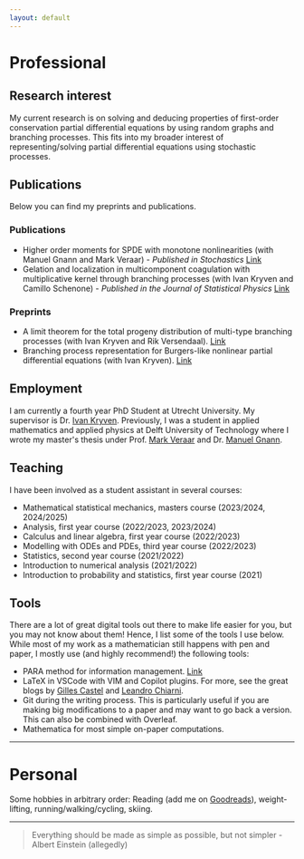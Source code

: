 ```yaml
---
layout: default
---
```


# Professional
## Research interest
My current research is on solving and deducing properties of first-order conservation partial differential equations by using random graphs and branching processes. This fits into my broader interest of representing/solving partial differential equations using stochastic processes. 


## Publications
Below you can find my preprints and publications.

### Publications
- Higher order moments for SPDE with monotone nonlinearities (with Manuel Gnann and Mark Veraar) - *Published in Stochastics* [Link](https://doi.org/10.1080/17442508.2024.2384554)
- Gelation and localization in multicomponent coagulation with multiplicative kernel through branching processes (with Ivan Kryven and Camillo Schenone) - *Published in the Journal of Statistical Physics* [Link](https://doi.org/10.1007/s10955-024-03301-z)

### Preprints
- A limit theorem for the total progeny distribution of multi-type branching processes (with Ivan Kryven and Rik Versendaal). [Link](https://arxiv.org/abs/2503.22518)
- Branching process representation for Burgers-like nonlinear partial differential equations (with Ivan Kryven). [Link](https://arxiv.org/abs/2310.11338)

## Employment 
I am currently a fourth year PhD Student at Utrecht University. My supervisor is Dr. [Ivan Kryven](https://www.uu.nl/staff/IVKryven). Previously, I was a student in applied mathematics and applied physics at Delft University of Technology where I wrote my master's thesis under Prof. [Mark Veraar](https://fa.ewi.tudelft.nl/~veraar/) and Dr. [Manuel Gnann](https://sites.google.com/view/manuelgnannpersonalhomepage/home).

## Teaching
I have been involved as a student assistant in several courses:
- Mathematical statistical mechanics, masters course (2023/2024, 2024/2025)
- Analysis, first year course (2022/2023, 2023/2024)
- Calculus and linear algebra, first year course (2022/2023)
- Modelling with ODEs and PDEs, third year course (2022/2023)
- Statistics, second year course (2021/2022)
- Introduction to numerical analysis (2021/2022)
- Introduction to probability and statistics, first year course (2021)

## Tools
There are a lot of great digital tools out there to make life easier for you, but you may not know about them! Hence, I list some of the tools I use below. While most of my work as a mathematician still happens with pen and paper, I mostly use (and highly recommend!) the following tools:
- PARA method for information management. [Link](https://fortelabs.com/blog/para/)
- LaTeX in VSCode with VIM and Copilot plugins. For more, see the great blogs by [Gilles Castel](https://castel.dev/post/lecture-notes-1/) and [Leandro Chiarni](https://www.lchiarini.com/vim/2022/05/28/Vim-for-mathematicians.html).
- Git during the writing process. This is particularly useful if you are making big modifications to a paper and may want to go back a version. This can also be combined with Overleaf.
- Mathematica for most simple on-paper computations.  

---

# Personal
Some hobbies in arbitrary order: Reading (add me on [Goodreads](https://www.goodreads.com/user/show/125232726-jochem-hoogendijk)), weight-lifting, running/walking/cycling, skiing.

---

> Everything should be made as simple as possible, but not simpler - Albert Einstein (allegedly)
